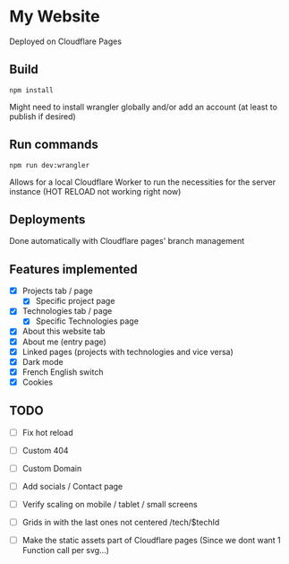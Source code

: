 # My Website
Deployed on Cloudflare Pages

## Build
```console
npm install
```
Might need to install wrangler globally and/or add an account (at least to publish if desired)

## Run commands
```console
npm run dev:wrangler
```
Allows for a local Cloudflare Worker to run the necessities for the server instance (HOT RELOAD not working right now)

## Deployments
Done automatically with Cloudflare pages' branch management

## Features implemented
- [x] Projects tab / page
  - [x] Specific project page
- [x] Technologies tab / page
  - [x] Specific Technologies page
- [x] About this website tab
- [x] About me (entry page)
- [x] Linked pages (projects with technologies and vice versa)
- [x] Dark mode
- [x] French English switch
- [x] Cookies

## TODO
- [ ] Fix hot reload
- [ ] Custom 404
- [ ] Custom Domain
- [ ] Add socials / Contact page
- [ ] Verify scaling on mobile / tablet / small screens
- [ ] Grids in with the last ones not centered /tech/$techId
- [ ] Make the static assets part of Cloudflare pages (Since we dont want 1 Function call per svg...)


